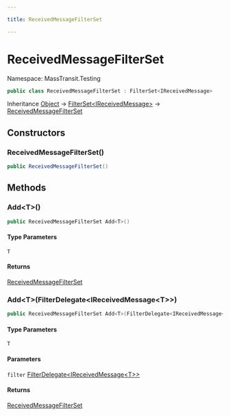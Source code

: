 ```yaml
---

title: ReceivedMessageFilterSet

---
```


# ReceivedMessageFilterSet

Namespace: MassTransit.Testing

```csharp
public class ReceivedMessageFilterSet : FilterSet<IReceivedMessage>
```

Inheritance [Object](https://learn.microsoft.com/en-us/dotnet/api/system.object) → [FilterSet\<IReceivedMessage\>](../masstransit-testing/filterset-1) → [ReceivedMessageFilterSet](../masstransit-testing/receivedmessagefilterset)

## Constructors

### **ReceivedMessageFilterSet()**

```csharp
public ReceivedMessageFilterSet()
```

## Methods

### **Add\<T\>()**

```csharp
public ReceivedMessageFilterSet Add<T>()
```

#### Type Parameters

`T`<br/>

#### Returns

[ReceivedMessageFilterSet](../masstransit-testing/receivedmessagefilterset)<br/>

### **Add\<T\>(FilterDelegate\<IReceivedMessage\<T\>\>)**

```csharp
public ReceivedMessageFilterSet Add<T>(FilterDelegate<IReceivedMessage<T>> filter)
```

#### Type Parameters

`T`<br/>

#### Parameters

`filter` [FilterDelegate\<IReceivedMessage\<T\>\>](../masstransit-testing/filterdelegate-1)<br/>

#### Returns

[ReceivedMessageFilterSet](../masstransit-testing/receivedmessagefilterset)<br/>
